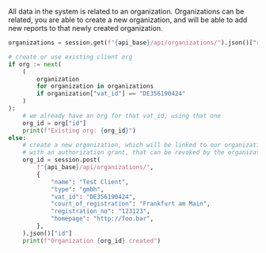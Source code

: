 All data in the system is related to an organization. Organizations can be
related, you are able to create a new organization, and will be able to add
new reports to that newly created organization.

```python
organizations = session.get(f"{api_base}/api/organizations/").json()["results"]

# create or use existing client org
if org := next(
    (
        organization
        for organization in organizations
        if organization["vat_id"] == "DE356190424"
    )
):
    # we already have an org for that vat_id, using that one
    org_id = org["id"]
    print(f"Existing org: {org_id}")
else:
    # create a new organization, which will be linked to our organization
    # with an authorization grant, that can be revoked by the organization
    org_id = session.post(
        f"{api_base}/api/organizations/",
        {
            "name": "Test Client",
            "type": "gmbh",
            "vat_id": "DE356190424",
            "court_of_registration": "Frankfurt am Main",
            "registration_no": "123123",
            "homepage": "http://foo.bar",
        },
    ).json()["id"]
    print(f"Organization {org_id} created")
```
